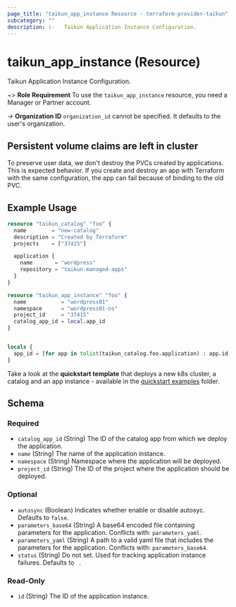 ```yaml
---
page_title: "taikun_app_instance Resource - terraform-provider-taikun"
subcategory: ""
description: |-   Taikun Application Instance Configuration.
---
```


# taikun_app_instance (Resource)

Taikun Application Instance Configuration.

~> **Role Requirement** To use the `taikun_app_instance` resource, you need a Manager or Partner account.

-> **Organization ID** `organization_id` cannot be specified. It defaults to the user's organization.

## Persistent volume claims are left in cluster
To preserve user data, we don't destroy the PVCs created by applications. This is expected behavior.
If you create and destroy an app with Terraform with the same configuration, the app can fail because of binding to the old PVC.

## Example Usage

```terraform
resource "taikun_catalog" "foo" {
  name        = "new-catalog"
  description = "Created by Terraform"
  projects    = ["37415"]

  application {
    name       = "wordpress"
    repository = "taikun-managed-apps"
  }
}

resource "taikun_app_instance" "foo" {
  name           = "wordpress01"
  namespace      = "wordpress01-ns"
  project_id     = "37415"
  catalog_app_id = local.app_id
}


locals {
  app_id = [for app in tolist(taikun_catalog.foo.application) : app.id if app.name == "wordpress" && app.repository == "taikun-managed-apps"][0]
}
```

Take a look at the **quickstart template** that deploys a new k8s cluster, a catalog and an app instance - available in the [quickstart examples](https://github.com/itera-io/terraform-provider-taikun/tree/dev/examples/quickstart-templates) folder.

<!-- schema generated by tfplugindocs -->
## Schema

### Required

- `catalog_app_id` (String) The ID of the catalog app from which we deploy the application.
- `name` (String) The name of the application instance.
- `namespace` (String) Namespace where the application will be deployed.
- `project_id` (String) The ID of the project where the application should be deployed.

### Optional

- `autosync` (Boolean) Indicates whether enable or disable autosyc. Defaults to `false`.
- `parameters_base64` (String) A base64 encoded file containing parameters for the application. Conflicts with: `parameters_yaml`.
- `parameters_yaml` (String) A path to a valid yaml file that includes the parameters for the application. Conflicts with: `parameters_base64`.
- `status` (String) Do not set. Used for tracking application instance failures. Defaults to ` `.

### Read-Only

- `id` (String) The ID of the application instance.
